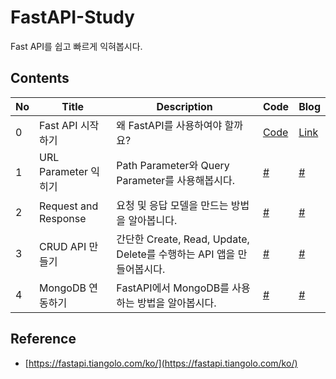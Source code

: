 # FastAPI-Study
Fast API를 쉽고 빠르게 익혀봅시다.

## Contents
|No|Title|Description|Code|Blog|
|--|-----|-------------|------|------|
|0|Fast API 시작하기|왜 FastAPI를 사용하여야 할까요?|[Code](https://github.com/FacerAin/FastAPI-Study/tree/main/10m-tutorial/1)|[Link](https://facerain.club/fast-api-tutorial-1/)|
|1|URL Parameter 익히기|Path Parameter와 Query Parameter를 사용해봅시다.|[#](#)|[#](#)|
|2|Request and Response|요청 및 응답 모델을 만드는 방법을 알아봅니다.|[#](#)|[#](#)|
|3|CRUD API 만들기|간단한 Create, Read, Update, Delete를 수행하는 API 앱을 만들어봅시다.|[#](#)|[#](#)|
|4|MongoDB 연동하기|FastAPI에서 MongoDB를 사용하는 방법을 알아봅시다.|[#](#)|[#](#)|

## Reference
- [https://fastapi.tiangolo.com/ko/](https://fastapi.tiangolo.com/ko/)

